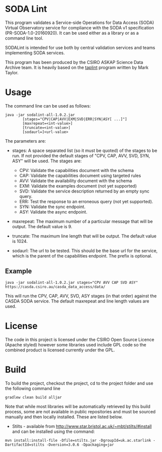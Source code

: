 SODA Lint
=========

This program validates a Service-side Operations for Data Access (SODA) Virtual 
Observatory service for compliance with the SODA v1 specification (PR-SODA-1.0-20160920). 
It can be used either as a library or as a command line tool. 

SODALint is intended for use both by central validation services and teams implementing SODA services.

This program has been produced by the CSIRO ASKAP Science Data Archive team. It is heavily based on the [taplint](http://www.star.bristol.ac.uk/~mbt/stilts/sun256/taplint.html) program written by Mark Taylor.

Usage
=====

The command line can be used as follows:
 
```
java -jar sodalint-all-1.0.2.jar 
		[stages="CPV|CAP|AVV|EXM|SVD|ERR|SYN|ASY[ ...]"]
		[maxrepeat=<int-value>]
		[truncate=<int-value>]
		[sodaurl=]<url-value>
```

The parameters are:
* stages: A space separated list (so it must be quoted) of the stages to be run. If not provided the default stages of "CPV, CAP, AVV, SVD, SYN, ASY" will be used. The stages are:
  * CPV: Validate the capabilities document with the schema
  * CAP: Validate the capabilities document using targeted rules
  * AVV: Validate the availability document with the schema
  * EXM: Validate the examples document (not yet supported)
  * SVD: Validate the service description returned by an empty sync query.
  * ERR: Test the response to an erroneous query (not yet supported).
  * SYN: Validate the sync endpoint.
  * ASY: Validate the async endpoint.
  
* maxrepeat: The maximum number of a particular message that will be output. The default value is 9.

* truncate: The maximum line length that will be output. The default value is 1024.

* sodaurl: The url to be tested. This should be the base url for the service, which is the parent of the capabilities endpoint. The prefix is optional. 	 


Example
-------
```
java -jar sodalint-all-1.0.2.jar stages="CPV AVV CAP SVD ASY" https://casda.csiro.au/casda_data_access/data/
```

This will run the CPV, CAP, AVV, SVD, ASY stages (in that order) against the CASDA SODA service. The default maxrepeat and line length values are used. 

License
=======

The code in this project is licensed under the CSIRO Open Source Licence (Apache styled) however some 
libraries used include GPL code so the combined product is licensed currently under the GPL.

Build
=====

To build the project, checkout the project, cd to the project folder and use the following command line

``` 
gradlew clean build alljar
```

Note that while most libraries will be automatically retrieved by this build process, some are not available in public repositories and must be sourced manually and then locally installed. These are listed below.


* Stilts - available from http://www.star.bristol.ac.uk/~mbt/stilts/#install and can be installed using the command:
```
mvn install:install-file -Dfile=stilts.jar -DgroupId=uk.ac.starlink -DartifactId=stilts -Dversion=3.0.6 -Dpackaging=jar
```

